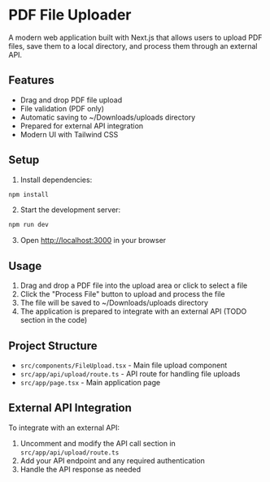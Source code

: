 # PDF File Uploader

A modern web application built with Next.js that allows users to upload PDF files, save them to a local directory, and process them through an external API.

## Features

- Drag and drop PDF file upload
- File validation (PDF only)
- Automatic saving to ~/Downloads/uploads directory
- Prepared for external API integration
- Modern UI with Tailwind CSS

## Setup

1. Install dependencies:
```bash
npm install
```

2. Start the development server:
```bash
npm run dev
```

3. Open [http://localhost:3000](http://localhost:3000) in your browser

## Usage

1. Drag and drop a PDF file into the upload area or click to select a file
2. Click the "Process File" button to upload and process the file
3. The file will be saved to ~/Downloads/uploads directory
4. The application is prepared to integrate with an external API (TODO section in the code)

## Project Structure

- `src/components/FileUpload.tsx` - Main file upload component
- `src/app/api/upload/route.ts` - API route for handling file uploads
- `src/app/page.tsx` - Main application page

## External API Integration

To integrate with an external API:

1. Uncomment and modify the API call section in `src/app/api/upload/route.ts`
2. Add your API endpoint and any required authentication
3. Handle the API response as needed

